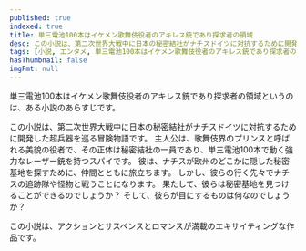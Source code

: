 ```yaml
---
published: true
indexed: true
title: 単三電池100本はイケメン歌舞伎役者のアキレス銃であり探求者の領域
desc: この小説は、第二次世界大戦中に日本の秘密結社がナチスドイツに対抗するために開発した超兵器を巡る冒険物語です。
tags: [小説, エンタメ, 単三電池100本はイケメン歌舞伎役者のアキレス銃であり探求者の領域, アクション, サスペンス, ロマンス]
hasThumbnail: false
imgFmt: null
---
```


単三電池100本はイケメン歌舞伎役者のアキレス銃であり探求者の領域というのは、ある小説のあらすじです。

この小説は、第二次世界大戦中に日本の秘密結社がナチスドイツに対抗するために開発した超兵器を巡る冒険物語です。
主人公は、歌舞伎界のプリンスと呼ばれる美貌の役者で、その正体は秘密結社の一員であり、単三電池100本で動く強力なレーザー銃を持つスパイです。
彼は、ナチスが欧州のどこかに隠した秘密基地を探すために、仲間とともに旅立ちます。
しかし、彼らの行く先々でナチスの追跡隊や怪物と戦うことになります。
果たして、彼らは秘密基地を見つけることができるのでしょうか？
そして、彼らが目にするものは何なのでしょうか？

この小説は、アクションとサスペンスとロマンスが満載のエキサイティングな作品です。
